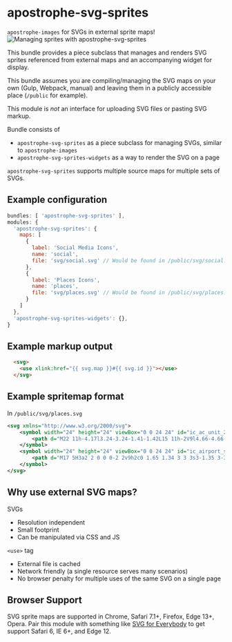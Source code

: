 # apostrophe-svg-sprites

`apostrophe-images` for SVGs in external sprite maps!
![Managing sprites with apostrophe-svg-sprites](https://github.com/apostrophecms/apostrophe-svg-sprites/raw/1.0.0/demo.gif)

This bundle provides a piece subclass that manages and renders SVG sprites referenced from external maps and an accompanying widget for display.

This bundle assumes you are compiling/managing the SVG maps on your own (Gulp, Webpack, manual) and leaving them in a publicly accessible place (`/public` for example).

This module is *not* an interface for uploading SVG files or pasting SVG markup.

Bundle consists of 

* `apostrophe-svg-sprites` as a piece subclass for managing SVGs, similar to `apostrophe-images`
* `apostrophe-svg-sprites-widgets` as a way to render the SVG on a page

`apostrophe-svg-sprites` supports multiple source maps for multiple sets of SVGs.

## Example configuration

```javascript
bundles: [ 'apostrophe-svg-sprites' ],
modules: {
  'apostrophe-svg-sprites': {
    maps: [
      {
        label: 'Social Media Icons',
        name: 'social',
        file: 'svg/social.svg' // Would be found in /public/svg/social.svg
      },
      {
        label: 'Places Icons',
        name: 'places',
        file: 'svg/places.svg' // Would be found in /public/svg/places.svg
      }
    ]
  },
  'apostrophe-svg-sprites-widgets': {},
}


```
## Example markup output

```HTML
  <svg>
    <use xlink:href="{{ svg.map }}#{{ svg.id }}"></use>
  </svg>
```

## Example spritemap format

In `/public/svg/places.svg`

```XML
<svg xmlns="http://www.w3.org/2000/svg">
	<symbol width="24" height="24" viewBox="0 0 24 24" id="ic_ac_unit_24px" >
		<path d="M22 11h-4.17l3.24-3.24-1.41-1.42L15 11h-2V9l4.66-4.66-1.42-1.41L13 6.17V2h-2v4.17L7.76 2.93 6.34 4.34 11 9v2H9L4.34 6.34 2.93 7.76 6.17 11H2v2h4.17l-3.24 3.24 1.41 1.42L9 13h2v2l-4.66 4.66 1.42 1.41L11 17.83V22h2v-4.17l3.24 3.24 1.42-1.41L13 15v-2h2l4.66 4.66 1.41-1.42L17.83 13H22z" />
	</symbol>
	<symbol width="24" height="24" viewBox="0 0 24 24" id="ic_airport_shuttle_24px" >
		<path d="M17 5H3a2 2 0 0 0-2 2v9h2c0 1.65 1.34 3 3 3s3-1.35 3-3h5.5c0 1.65 1.34 3 3 3s3-1.35 3-3H23v-5l-6-6zM3 11V7h4v4H3zm3 6.5c-.83 0-1.5-.67-1.5-1.5s.67-1.5 1.5-1.5 1.5.67 1.5 1.5-.67 1.5-1.5 1.5zm7-6.5H9V7h4v4zm4.5 6.5c-.83 0-1.5-.67-1.5-1.5s.67-1.5 1.5-1.5 1.5.67 1.5 1.5-.67 1.5-1.5 1.5zM15 11V7h1l4 4h-5z" />
	</symbol>
</svg>
```

## Why use external SVG maps?

SVGs
- Resolution independent
- Small footprint
- Can be manipulated via CSS and JS

`<use>` tag
- External file is cached
- Network friendly (a single resource serves many scenarios)
- No browser penalty for multiple uses of the same SVG on a single page

## Browser Support
SVG sprite maps are supported in Chrome, Safari 7.1+, Firefox, Edge 13+, Opera. Pair this module with something like [SVG for Everybody](https://github.com/jonathantneal/svg4everybody) to get support Safari 6, IE 6+, and Edge 12.